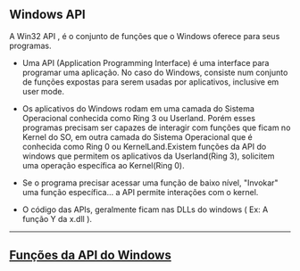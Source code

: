Windows API
-------------

A Win32 API , é o conjunto de funções que o Windows oferece para seus programas.

- Uma API (Application Programming Interface) é uma interface para programar uma aplicação. No caso do Windows, consiste num conjunto de funções expostas para serem usadas por aplicativos, inclusive em user mode.

- Os aplicativos do Windows rodam em uma camada do Sistema Operacional conhecida como Ring 3 ou Userland. Porém esses programas precisam ser capazes de interagir com funções que ficam no Kernel do SO, em outra camada do Sistema Operacional que é conhecida como Ring 0 ou KernelLand.Existem funções da API do windows que permitem os aplicativos da Userland(Ring 3), solicitem uma operação específica ao Kernel(Ring 0).

- Se o programa precisar acessar uma função de baixo nível, "Invokar" uma função específica... a API permite interações com o kernel.

- O código das APIs, geralmente ficam nas DLLs do windows ( Ex: A função Y da x.dll ).


----


[Funções da API do Windows](list-Win32API-functions.md)
---------------------------------------------------------


